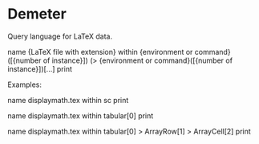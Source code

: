 # Demeter

Query language for LaTeX data.

name {LaTeX file with extension} within {environment or command}([{number of instance}]) (> {environment or command}([{number of instance}])[...] print

Examples:

name displaymath.tex within sc print

name displaymath.tex within tabular[0] print

name displaymath.tex within tabular[0] > ArrayRow[1] > ArrayCell[2] print
